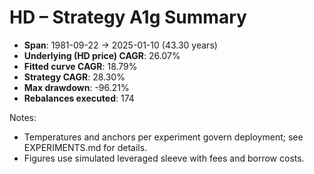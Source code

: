 # HD – Strategy A1g Summary

- **Span**: 1981-09-22 → 2025-01-10 (43.30 years)
- **Underlying (HD price) CAGR**: 26.07%
- **Fitted curve CAGR**: 18.79%
- **Strategy CAGR**: 28.30%
- **Max drawdown**: -96.21%
- **Rebalances executed**: 174

Notes:

- Temperatures and anchors per experiment govern deployment; see EXPERIMENTS.md for details.
- Figures use simulated leveraged sleeve with fees and borrow costs.
